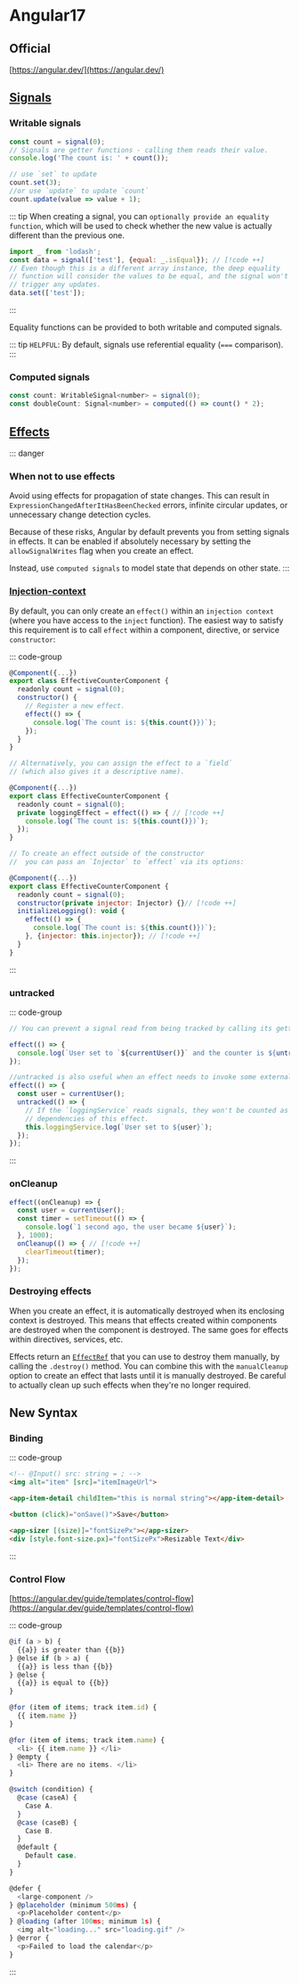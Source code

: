 # Angular17

## Official
[https://angular.dev/](https://angular.dev/)

## [Signals](https://angular.dev/guide/signals#writable-signals)

### Writable signals

```js
const count = signal(0);
// Signals are getter functions - calling them reads their value.
console.log('The count is: ' + count());

// use `set` to update
count.set(3);
//or use `update` to update `count`
count.update(value => value + 1);
```

::: tip
When creating a signal, you can `optionally provide an equality function`, which will be used to check whether the new value is actually different than the previous one.
```js
import _ from 'lodash';
const data = signal(['test'], {equal: _.isEqual}); // [!code ++]
// Even though this is a different array instance, the deep equality
// function will consider the values to be equal, and the signal won't
// trigger any updates.
data.set(['test']);
```
:::

Equality functions can be provided to both writable and computed signals.

::: tip
`HELPFUL`: By default, signals use referential equality (`===` comparison).
:::

### Computed signals

```js
const count: WritableSignal<number> = signal(0);
const doubleCount: Signal<number> = computed(() => count() * 2);
```

## [Effects](https://angular.dev/guide/signals#effects)


::: danger
### When not to use effects
Avoid using effects for propagation of state changes. This can result in `ExpressionChangedAfterItHasBeenChecked` errors, infinite circular updates, or unnecessary change detection cycles.

Because of these risks, Angular by default prevents you from setting signals in effects. It can be enabled if absolutely necessary by setting the `allowSignalWrites` flag when you create an effect.

Instead, use `computed signals` to model state that depends on other state.
:::

### [Injection-context](https://angular.dev/guide/signals#injection-context)

By default, you can only create an `effect()` within an `injection context` (where you have access to the `inject` function). The easiest way to satisfy this requirement is to call `effect` within a component, directive, or service `constructor`:

::: code-group
```js [RegisterInConstructor.js]
@Component({...})
export class EffectiveCounterComponent {
  readonly count = signal(0);
  constructor() {
    // Register a new effect.
    effect(() => {
      console.log(`The count is: ${this.count()})`);
    });
  }
}
```

```js [AssignEffectToAField]
// Alternatively, you can assign the effect to a `field` 
// (which also gives it a descriptive name).

@Component({...})
export class EffectiveCounterComponent {
  readonly count = signal(0);
  private loggingEffect = effect(() => { // [!code ++]
    console.log(`The count is: ${this.count()})`);
  });
}
```


```js [passAnInjectorToEffect]
// To create an effect outside of the constructor
//  you can pass an `Injector` to `effect` via its options:

@Component({...})
export class EffectiveCounterComponent {
  readonly count = signal(0);
  constructor(private injector: Injector) {}// [!code ++]
  initializeLogging(): void {
    effect(() => {
      console.log(`The count is: ${this.count()})`);
    }, {injector: this.injector}); // [!code ++]
  }
}
```
:::

### untracked

::: code-group

```js [PreventSignalRead.js]
// You can prevent a signal read from being tracked by calling its getter with untracked:

effect(() => {
  console.log(`User set to `${currentUser()}` and the counter is ${untracked(counter)}`);
});
```

```js [InvokeExternalCodes.js]
//untracked is also useful when an effect needs to invoke some external code which shouldn't be treated as a dependency:
effect(() => {
  const user = currentUser();
  untracked(() => {
    // If the `loggingService` reads signals, they won't be counted as
    // dependencies of this effect.
    this.loggingService.log(`User set to ${user}`);
  });
});
```

:::

### onCleanup

```js
effect((onCleanup) => {
  const user = currentUser();
  const timer = setTimeout(() => {
    console.log(`1 second ago, the user became ${user}`);
  }, 1000);
  onCleanup(() => { // [!code ++]
    clearTimeout(timer);
  });
});
```

### Destroying effects
When you create an effect, it is automatically destroyed when its enclosing context is destroyed. This means that effects created within components are destroyed when the component is destroyed. The same goes for effects within directives, services, etc.

Effects return an [`EffectRef`](https://angular.dev/api/core/EffectRef) that you can use to destroy them manually, by calling the `.destroy()` method. You can combine this with the `manualCleanup` option to create an effect that lasts until it is manually destroyed. Be careful to actually clean up such effects when they're no longer required.

## New Syntax

### Binding

::: code-group

```html [props:variable]
<!-- @Input() src: string = ; -->
<img alt="item" [src]="itemImageUrl">
```

```html [props:string]
<app-item-detail childItem="this is normal string"></app-item-detail>
```

```html [event]
<button (click)="onSave()">Save</button>
```

```html [style]
<app-sizer [(size)]="fontSizePx"></app-sizer>
<div [style.font-size.px]="fontSizePx">Resizable Text</div>
```

:::

### Control Flow

[https://angular.dev/guide/templates/control-flow](https://angular.dev/guide/templates/control-flow)

::: code-group

```js [@if]
@if (a > b) {
  {{a}} is greater than {{b}}
} @else if (b > a) {
  {{a}} is less than {{b}}
} @else {
  {{a}} is equal to {{b}}
}
```

```js [@for]
@for (item of items; track item.id) {
  {{ item.name }}
}
```

```js [@empty]
@for (item of items; track item.name) {
  <li> {{ item.name }} </li>
} @empty {
  <li> There are no items. </li>
}
```

```js [@switch]
@switch (condition) {
  @case (caseA) {
    Case A.
  }
  @case (caseB) {
    Case B.
  }
  @default {
    Default case.
  }
}

```

```js [@defer&@placeholder&@loading&@error]
@defer {
  <large-component />
} @placeholder (minimum 500ms) {
  <p>Placeholder content</p>
} @loading (after 100ms; minimum 1s) {
  <img alt="loading..." src="loading.gif" />
} @error {
  <p>Failed to load the calendar</p>
}
```

:::